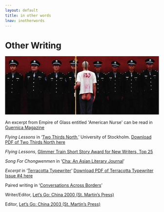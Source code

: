 ```yaml
---
layout: default
title: in other words
lnav: inotherwords
---
```


# Other Writing

![Song For Chongwenmen](/images/cbutt.jpg)

An excerpt from Empire of Glass entitled 'American Nurse' can be read in [Guernica Magazine](http://www.guernicamag.com/fiction/americannurse)

_Flying Lessons_ in ‘[Two Thirds North]( http://www.twothirdsnorth.com/two-thirds-north-2012/),’ University of Stockholm. [Download PDF of Two Thirds North here]( http://www.twothirdsnorth.com/wp-content/uploads/2012/05/Two-Thirds-North-20123.pdf)

_Flying Lessons_, [Glimmer Train Short Story Award for New Writers, Top 25]( http://www.glimmertrainpress.com/writer/html/finalists.asp?id=65)

_Song For Chongwenmen_ in ‘[Cha: An Asian Literary Journal]( http://www.asiancha.com/content/view/854/295/)’

_Excerpt_ in ‘[Terracotta Typewriter]( http://www.tctype.com/happy-new-issue/)’ [Download PDF of Terracotta Typewriter Issue #4 here]( http://www.tctype.com/wp-content/uploads/2010/02/Winter10.pdf)

Paired writing in ‘[Conversations Across Borders]( http://www.conversationsacrossborders.org/community/community.html)’

Writer/Editor, [Let’s Go: China 2000 (St. Martin’s Press)]( http://www.goodreads.com/book/show/337060.Let_s_Go_China)

Editor, [Let’s Go: China 2003 (St. Martin’s Press)]( http://www.goodreads.com/book/show/337027.Let_s_Go_2003)
